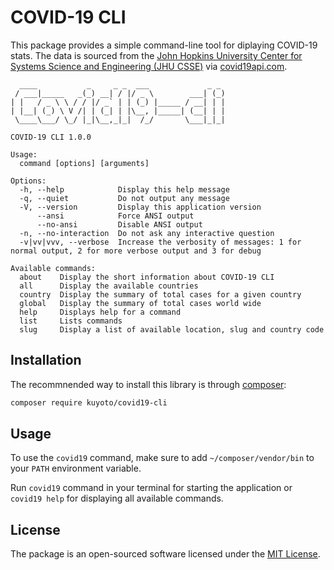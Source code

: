# COVID-19 CLI

This package provides a simple command-line tool for diplaying COVID-19 stats. The data is sourced from the [John Hopkins University Center for Systems Science and Engineering (JHU CSSE)](https://github.com/CSSEGISandData/COVID-19) via [covid19api.com](https://covid19api.com).

```console
  ____           _     _ _  ___             _ _
 / ___|_____   _(_) __| / |/ _ \        ___| (_)
| |   / _ \ \ / / |/ _` | | (_) |_____ / __| | |
| |__| (_) \ V /| | (_| | |\__, |_____| (__| | |
 \____\___/ \_/ |_|\__,_|_|  /_/       \___|_|_|

COVID-19 CLI 1.0.0

Usage:
  command [options] [arguments]

Options:
  -h, --help            Display this help message
  -q, --quiet           Do not output any message
  -V, --version         Display this application version
      --ansi            Force ANSI output
      --no-ansi         Disable ANSI output
  -n, --no-interaction  Do not ask any interactive question
  -v|vv|vvv, --verbose  Increase the verbosity of messages: 1 for normal output, 2 for more verbose output and 3 for debug

Available commands:
  about    Display the short information about COVID-19 CLI
  all      Display the available countries
  country  Display the summary of total cases for a given country
  global   Display the summary of total cases world wide
  help     Displays help for a command
  list     Lists commands
  slug     Display a list of available location, slug and country code
```

## Installation

The recommnended way to install this library is through [composer](https://getcomposer.org):

```bash
composer require kuyoto/covid19-cli
```

## Usage

To use the `covid19` command, make sure to add `~/composer/vendor/bin` to your `PATH` environment variable.

Run `covid19` command in your terminal for starting the application or `covid19 help` for displaying all available commands.

## License

The package is an open-sourced software licensed under the [MIT License](LICENSE).
